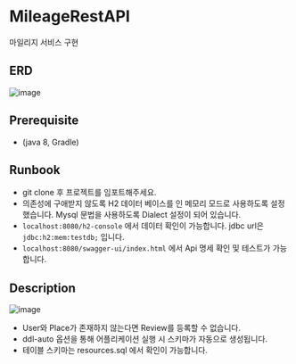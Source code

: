 # MileageRestAPI


마일리지 서비스 구현

## ERD

![image](https://user-images.githubusercontent.com/75921378/177166391-87b7df06-bd35-421f-80a4-ca626efad72b.png)

## Prerequisite 

- (java 8, Gradle)

## Runbook
- git clone 후 프로젝트를 임포트해주세요.
- 의존성에 구애받지 않도록 H2 데이터 베이스를 인 메모리 모드로 사용하도록 설정했습니다. Mysql 문법을 사용하도록 Dialect 설정이 되어 있습니다.
- `localhost:8080/h2-console` 에서 데이터 확인이 가능합니다. jdbc url은 `jdbc:h2:mem:testdb;` 입니다.
- `localhost:8080/swagger-ui/index.html` 에서 Api 명세 확인 및 테스트가 가능합니다.

## Description

![image](https://user-images.githubusercontent.com/75921378/177163421-553d3463-fb44-4559-b9bd-7ad74ba81da1.png)

- User와 Place가 존재하지 않는다면 Review를 등록할 수 없습니다.
- ddl-auto 옵션을 통해 어플리케이션 실행 시 스키마가 자동으로 생성됩니다.
- 테이블 스키마는 resources.sql 에서 확인이 가능합니다.
